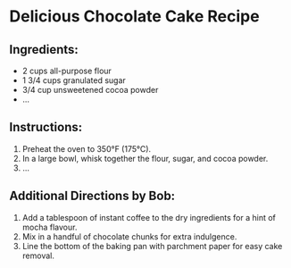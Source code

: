 # Delicious Chocolate Cake Recipe

## Ingredients:
- 2 cups all-purpose flour
- 1 3/4 cups granulated sugar
- 3/4 cup unsweetened cocoa powder
- ...

## Instructions:
1. Preheat the oven to 350°F (175°C).
2. In a large bowl, whisk together the flour, sugar, and cocoa powder.
3. ...

## Additional Directions by Bob:
1. Add a tablespoon of instant coffee to the dry ingredients for a hint of mocha flavour.
2. Mix in a handful of chocolate chunks for extra indulgence.
3. Line the bottom of the baking pan with parchment paper for easy cake removal.